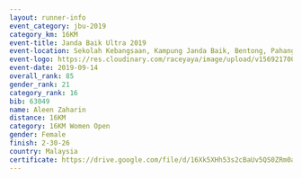 ```yaml
---
layout: runner-info 
event_category: jbu-2019 
category_km: 16KM 
event-title: Janda Baik Ultra 2019  
event-location: Sekolah Kebangsaan, Kampung Janda Baik, Bentong, Pahang, Malaysia 
event-logo: https://res.cloudinary.com/raceyaya/image/upload/v1569217009/logo/janda-baik_vch1pc.jpg 
event-date: 2019-09-14 
overall_rank: 85
gender_rank: 21
category_rank: 16
bib: 63049
name: Aleen Zaharin
distance: 16KM
category: 16KM Women Open
gender: Female
finish: 2-30-26
country: Malaysia
certificate: https://drive.google.com/file/d/16Xk5XHh53s2cBaUv5QS0ZRm0atxMvOLi/view?usp=sharing
---
```

